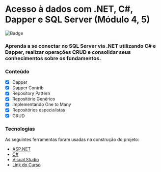 # Acesso à dados com .NET, C#, Dapper e SQL Server (Módulo 4, 5)

![Badge](https://img.shields.io/badge/Marcos%20Dias%20Vendramini-ASP.NET%20C%23-red)

### Aprenda a se conectar no SQL Server via .NET utilizando C# e Dapper, realizar operações CRUD e consolidar seus conhecimentos sobre os fundamentos.

### Conteúdo

- [x] Dapper
- [x] Dapper Contrib
- [x] Repository Pattern
- [x] Repositório Genérico
- [x] Implementando One to Many
- [x] Repositórios especialistas
- [x] CRUD

### Tecnologias

As seguintes ferramentas foram usadas na construção do projeto:

- [ASP.NET](https://dotnet.microsoft.com/apps/aspnet)
- [C#](https://docs.microsoft.com/pt-br/dotnet/csharp/)
- [Visual Studio](https://visualstudio.microsoft.com/pt-br/)
- [Link do Curso](https://balta.io/cursos/acesso-dados-csharp-net-dapper-sql-server)
